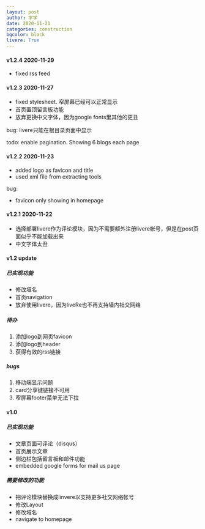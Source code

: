 ```yaml
---
layout: post
author: 学学
date: 2020-11-21
categories: construction
bgcolor: black
livere: True
---
```


#### v1.2.4 2020-11-29
- fixed rss feed

#### v1.2.3 2020-11-27
- fixed stylesheet. 窄屏幕已经可以正常显示
- 首页置顶留言板功能
- 放弃更换中文字体，因为google fonts里其他的更丑

bug: livere只能在根目录页面中显示

todo: enable pagination. Showing 6 blogs each page

#### v1.2.2 2020-11-23
- added logo as favicon and title
- used xml file from extracting tools

bug:
- favicon only showing in homepage

#### v1.2.1 2020-11-22
- 选择部署livere作为评论模块，因为不需要额外注册livere帐号，但是在post页面似乎不能加载出来
- 中文字体太丑

#### v1.2 update
##### 已实现功能
- 修改域名
- 首页navigation
- 放弃使用livere，因为liveRe也不再支持墙内社交网络

##### 待办
1. 添加logo到网页favicon
2. 添加logo到header
3. 获得有效的rss链接

##### bugs
1. 移动端显示问题
2. card分享键链接不可用
3. 窄屏幕footer菜单无法下拉

#### v1.0
##### 已实现功能
- 文章页面可评论（disqus）
- 首页展示文章
- 侧边栏包括留言板和邮件功能
- embedded google forms for mail us page

##### 需要修改的功能
- 把评论模块替换成linvere以支持更多社交网络帐号
- 修改Layout
- 修改域名
- navigate to homepage
